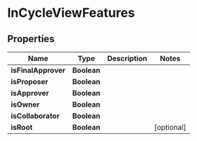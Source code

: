 

# InCycleViewFeatures


## Properties

| Name | Type | Description | Notes |
|------------ | ------------- | ------------- | -------------|
|**isFinalApprover** | **Boolean** |  |  |
|**isProposer** | **Boolean** |  |  |
|**isApprover** | **Boolean** |  |  |
|**isOwner** | **Boolean** |  |  |
|**isCollaborator** | **Boolean** |  |  |
|**isRoot** | **Boolean** |  |  [optional] |



